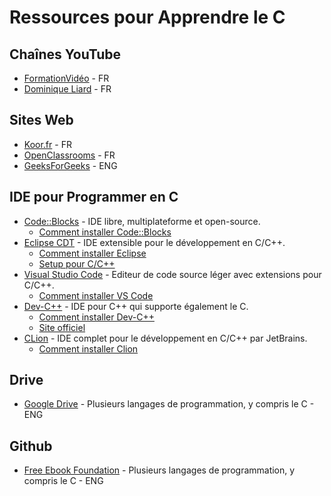 # Ressources pour Apprendre le C

## Chaînes YouTube
- [FormationVidéo](https://www.youtube.com/@formation-video) - FR
- [Dominique Liard](https://www.youtube.com/@DominiqueLiard06) - FR
## Sites Web
- [Koor.fr](https://koor.fr/) - FR
- [OpenClassrooms](https://openclassrooms.com/fr/) - FR
- [GeeksForGeeks](https://www.geeksforgeeks.org/) - ENG
## IDE pour Programmer en C
- [Code::Blocks](http://www.codeblocks.org/) - IDE libre, multiplateforme et open-source.
  - [Comment installer Code::Blocks](https://www.youtube.com/watch?v=RCTAldZaosI)
- [Eclipse CDT](https://www.eclipse.org/cdt/) - IDE extensible pour le développement en C/C++.
  - [Comment installer Eclipse](https://www.youtube.com/watch?v=Ax8B20_Ipho)
  - [Setup pour C/C++](https://www.youtube.com/watch?v=zd0rsXe-WJg)
- [Visual Studio Code](https://code.visualstudio.com/) - Editeur de code source léger avec extensions pour C/C++.
  - [Comment installer VS Code](https://www.youtube.com/watch?v=-UEbHGufGTk)
- [Dev-C++](https://sourceforge.net/projects/orwelldevcpp/) - IDE pour C++ qui supporte également le C.
  - [Comment installer Dev-C++](https://www.youtube.com/watch?v=XJyPDRicHNw)
  - [Site officiel](https://www.bloodshed.net/devcpp.html)
- [CLion](https://www.jetbrains.com/clion/) - IDE complet pour le développement en C/C++ par JetBrains.
  - [Comment installer Clion](https://www.youtube.com/watch?v=pGdDt_Kw76A)
## Drive
- [Google Drive](https://drive.google.com/file/d/1vMGkHwZ1yW6oraN_XWdXzwspV_ojgbf6/view?usp=sharing) - Plusieurs langages de programmation, y compris le C - ENG
## Github
- [Free Ebook Foundation](https://github.com/EbookFoundation/free-programming-books/blob/main/books/free-programming-books-langs.md) - Plusieurs langages de programmation, y compris le C - ENG
